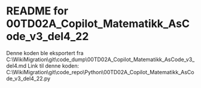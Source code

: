 # README for 00TD02A_Copilot_Matematikk_AsCode_v3_del4_22
Denne koden ble eksportert fra C:\WikiMigration\git\code_dump\00TD02A_Copilot_Matematikk_AsCode_v3_del4.md
Link til denne koden: C:\WikiMigration\git\code_repo\Python\00TD02A_Copilot_Matematikk_AsCode_v3_del4_22.py
